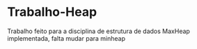 # Trabalho-Heap

Trabalho feito para a disciplina de estrutura de dados
MaxHeap implementada, falta mudar para minheap
